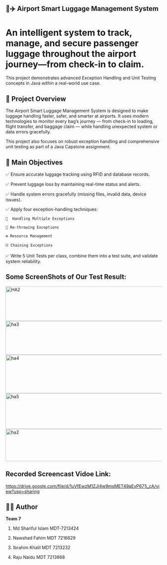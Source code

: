 ## 🧳✈️ Airport Smart Luggage Management System

# An intelligent system to track, manage, and secure passenger luggage throughout the airport journey—from check-in to claim.
This project demonstrates advanced Exception Handling and Unit Testing concepts in Java within a real-world use case.

## 🧠 Project Overview

The Airport Smart Luggage Management System is designed to make luggage handling faster, safer, and smarter at airports.
It uses modern technologies to monitor every bag’s journey — from check-in to loading, flight transfer, and baggage claim — while handling unexpected system or data errors gracefully.

This project also focuses on robust exception handling and comprehensive unit testing as part of a Java Capstone assignment.

## 🎯 Main Objectives
✅ Ensure accurate luggage tracking using RFID and database records.

✅ Prevent luggage loss by maintaining real-time status and alerts.

✅ Handle system errors gracefully (missing files, invalid data, device issues).

✅ Apply four exception-handling techniques:

    🧩  Handling Multiple Exceptions

    🔁 Re-throwing Exceptions

    ⚙️ Resource Management

    ⛓️ Chaining Exceptions

✅ Write 5 Unit Tests per class, combine them into a test suite, and validate system reliability.

## Some ScreenShots of Our Test Result:
<img width="1420" height="112" alt="HA2" src="https://github.com/user-attachments/assets/fe192d59-f4c7-48fc-ad74-df3b0591a321" />

<img width="1431" height="109" alt="ha3" src="https://github.com/user-attachments/assets/64fa6eec-43c8-488c-9ea3-29a82151c121" />


<img width="1424" height="124" alt="ha4" src="https://github.com/user-attachments/assets/a1efb971-17c7-4272-b2c3-5623b8a370ba" />

<img width="1417" height="115" alt="ha5" src="https://github.com/user-attachments/assets/aa0ee528-d910-4284-930c-3b95275370e4" />

<img width="1418" height="104" alt="ha2" src="https://github.com/user-attachments/assets/2bb1b402-124e-43bd-b3ea-bc56cd2c17ba" />


## Recorded Screencast Vidoe Link:
https://drive.google.com/file/d/1uVfEwzM1ZJl4w9msMET49aEyP671i_cA/view?usp=sharing

## 👨‍💻 Author

**Team 7**
1. Md Shariful Islam MDT-7213424

2. Nawshad Fahim MDT 7216629

3. Ibrahim Khalil MDT 7213232

4. Raju Naidu MDT 7213668
